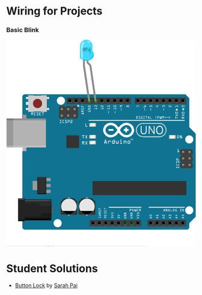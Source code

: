 # Wiring for Projects

### Basic Blink
![Basic Blink](https://raw.githubusercontent.com/VCUBrandcenter/PhysicalComputing/gh-pages/media/led.png)

# Student Solutions
* [Button Lock](https://github.com/yummmmpai/physical_computing/tree/master/buttonLock) by [Sarah Pai](https://github.com/yummmmpai)